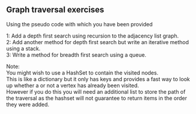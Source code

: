 ## Graph traversal exercises

Using the pseudo code with which you have been provided<br>

1: Add a depth first search using recursion to the adjacency list graph.<br>
2: Add another method for depth first search but write an iterative method using a stack.<br>
3: Write a method for breadth first search using a queue.<br>

Note:<br>
You might wish to use a HashSet to contain the visited nodes.<br> 
This is like a dictionary but it only has keys and provides a fast way to look up whether a or not a vertex has already been visited.<br>
However if you do this you will need an additional list to store the path of the traversal as the hashset will not guarantee to return items in the order they were added.<br>

